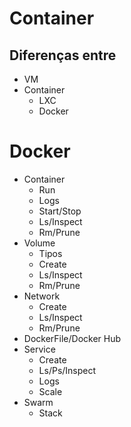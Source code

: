 # Container
## Diferenças entre
* VM
* Container
  * LXC
  * Docker
# Docker
* Container
  * Run
  * Logs
  * Start/Stop
  * Ls/Inspect
  * Rm/Prune
* Volume
  * Tipos
  * Create
  * Ls/Inspect
  * Rm/Prune
* Network
  * Create
  * Ls/Inspect
  * Rm/Prune
* DockerFile/Docker Hub
* Service
  * Create
  * Ls/Ps/Inspect
  * Logs
  * Scale
* Swarm
  * Stack
